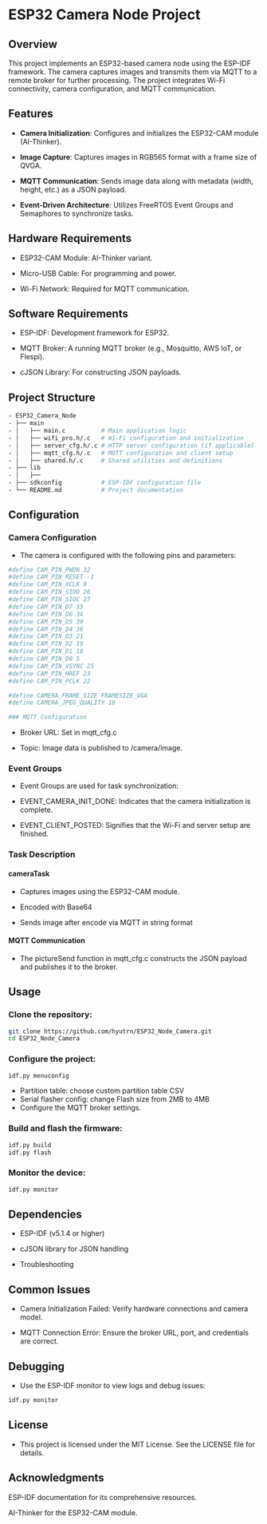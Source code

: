 # ESP32 Camera Node Project

## Overview

This project implements an ESP32-based camera node using the ESP-IDF framework. The camera captures images and transmits them via MQTT to a remote broker for further processing. The project integrates Wi-Fi connectivity, camera configuration, and MQTT communication.

## Features

- **Camera Initialization**: Configures and initializes the ESP32-CAM module (AI-Thinker).

- **Image Capture**: Captures images in RGB565 format with a frame size of QVGA.

- **MQTT Communication**: Sends image data along with metadata (width, height, etc.) as a JSON payload.

- **Event-Driven Architecture**: Utilizes FreeRTOS Event Groups and Semaphores to synchronize tasks.

## Hardware Requirements

- ESP32-CAM Module: AI-Thinker variant.

- Micro-USB Cable: For programming and power.

- Wi-Fi Network: Required for MQTT communication.

## Software Requirements

- ESP-IDF: Development framework for ESP32.

- MQTT Broker: A running MQTT broker (e.g., Mosquitto, AWS IoT, or Flespi).

- cJSON Library: For constructing JSON payloads.

## Project Structure

```bash
- ESP32_Camera_Node
- ├── main
- │   ├── main.c          # Main application logic
- │   ├── wifi_pro.h/.c   # Wi-Fi configuration and initialization
- │   ├── server_cfg.h/.c # HTTP server configuration (if applicable)
- │   ├── mqtt_cfg.h/.c   # MQTT configuration and client setup
- │   ├── shared.h/.c     # Shared utilities and definitions
- ├── lib
- │   ├── 
- ├── sdkconfig           # ESP-IDF configuration file
- └── README.md           # Project documentation
```

## Configuration

### Camera Configuration

- The camera is configured with the following pins and parameters:

```bash
#define CAM_PIN_PWDN 32
#define CAM_PIN_RESET -1
#define CAM_PIN_XCLK 0
#define CAM_PIN_SIOD 26
#define CAM_PIN_SIOC 27
#define CAM_PIN_D7 35
#define CAM_PIN_D6 34
#define CAM_PIN_D5 39
#define CAM_PIN_D4 36
#define CAM_PIN_D3 21
#define CAM_PIN_D2 19
#define CAM_PIN_D1 18
#define CAM_PIN_D0 5
#define CAM_PIN_VSYNC 25
#define CAM_PIN_HREF 23
#define CAM_PIN_PCLK 22

#define CAMERA_FRAME_SIZE FRAMESIZE_VGA
#define CAMERA_JPEG_QUALITY 10

### MQTT Configuration
```

- Broker URL: Set in mqtt_cfg.c

- Topic: Image data is published to /camera/image.

### Event Groups

- Event Groups are used for task synchronization:

- EVENT_CAMERA_INIT_DONE: Indicates that the camera initialization is complete.

- EVENT_CLIENT_POSTED: Signifies that the Wi-Fi and server setup are finished.

### Task Description

#### cameraTask

- Captures images using the ESP32-CAM module.

- Encoded with Base64

- Sends image after encode via MQTT in string format


#### MQTT Communication

- The pictureSend function in mqtt_cfg.c constructs the JSON payload and publishes it to the broker.

## Usage

### Clone the repository:

```bash
git clone https://github.com/hyutrn/ESP32_Node_Camera.git
cd ESP32_Node_Camera
```

### Configure the project:

```bash 
idf.py menuconfig
```
- Partition table: choose custom partition table CSV
- Serial flasher config: change Flash size from 2MB to 4MB
- Configure the MQTT broker settings.

### Build and flash the firmware:

```bash 
idf.py build
idf.py flash
```
### Monitor the device:

```bash
idf.py monitor
```
## Dependencies

- ESP-IDF (v5.1.4 or higher)

- cJSON library for JSON handling

- Troubleshooting

## Common Issues

- Camera Initialization Failed: Verify hardware connections and camera model.

- MQTT Connection Error: Ensure the broker URL, port, and credentials are correct.

## Debugging

- Use the ESP-IDF monitor to view logs and debug issues:

```bash
idf.py monitor
```

## License

- This project is licensed under the MIT License. See the LICENSE file for details.

## Acknowledgments

ESP-IDF documentation for its comprehensive resources.

AI-Thinker for the ESP32-CAM module.


